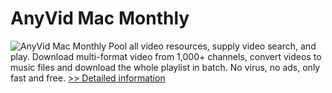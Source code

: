 # AnyVid Mac Monthly
![AnyVid Mac Monthly](https://mycommerce.akamaized.net/api/pimages/P300786815/BIG/300786815.PNG)
Pool all video resources, supply video search, and play. Download multi-format video from 1,000+ channels, convert videos to music files and download the whole playlist in batch. No virus, no ads, only fast and free.
[>> Detailed information](https://secure.shareit.com/shareit/product.html?productid=300786815&affiliateid=200057808)